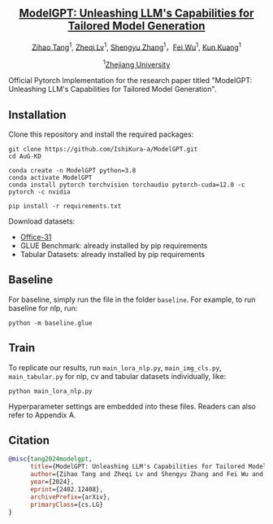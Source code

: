 <div align='center'>

<h2><a href="https://arxiv.org/abs/2402.12408">ModelGPT: Unleashing LLM's Capabilities for Tailored Model Generation</a></h2>

[Zihao Tang](https://github.com/IshiKura-a/)<sup>1</sup>, [Zheqi Lv](https://github.com/HelloZicky)<sup>1</sup>, [Shengyu Zhang](https://shengyuzhang.github.io/)<sup>1</sup>，[Fei Wu](https://mypage.zju.edu.cn/wufei)<sup>1</sup>, [Kun Kuang](https://kunkuang.github.io/)<sup>1</sup>
 
<sup>1</sup>[Zhejiang University](https://www.zju.edu.cn/english/)
</div>
Official Pytorch Implementation for the research paper titled "ModelGPT: Unleashing LLM's Capabilities for Tailored Model Generation".

## Installation
Clone this repository and install the required packages:
```shell
git clone https://github.com/IshiKura-a/ModelGPT.git
cd AuG-KD

conda create -n ModelGPT python=3.8
conda activate ModelGPT
conda install pytorch torchvision torchaudio pytorch-cuda=12.0 -c pytorch -c nvidia

pip install -r requirements.txt
```
Download datasets:
* [Office-31](https://www.cc.gatech.edu/~judy/domainadapt/)
* GLUE Benchmark: already installed by pip requirements
* Tabular Datasets: already installed by pip requirements

## Baseline
For baseline, simply run the file in the folder `baseline`. For example, to run baseline for nlp, run:
```shell
python -m baseline.glue
```

## Train
To replicate our results, run `main_lora_nlp.py`, `main_img_cls.py`, `main_tabular.py` for nlp, cv and tabular datasets individually, like:
```shell
python main_lora_nlp.py
```
Hyperparameter settings are embedded into these files. Readers can also refer to Appendix A.

## Citation
```bib
@misc{tang2024modelgpt,
      title={ModelGPT: Unleashing LLM's Capabilities for Tailored Model Generation}, 
      author={Zihao Tang and Zheqi Lv and Shengyu Zhang and Fei Wu and Kun Kuang},
      year={2024},
      eprint={2402.12408},
      archivePrefix={arXiv},
      primaryClass={cs.LG}
}
```